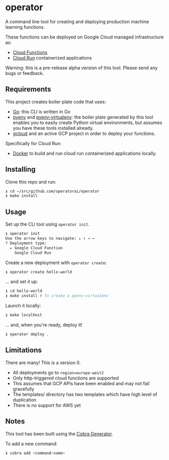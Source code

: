 # operator

A command line tool for creating and deploying production machine learning functions.

These functions can be deployed on Google Cloud managed infrastructure as:

* [Cloud Functions](https://cloud.google.com/functions)
* [Cloud Run](https://cloud.google.com/run) containerized applications

Warning: this is a pre-release alpha version of this tool. Please send any bugs or feedback.

## Requirements

This project creates boiler plate code that uses:

* [Go](https://golang.org/doc/install): this CLI is written in Go
* [pyenv](https://github.com/pyenv/pyenv) and [pyenv-virtualenv](https://github.com/pyenv/pyenv-virtualenv): the boiler plate generated by this tool enables you to easily create Python virtual environments, but assumes you have these tools installed already.
* [gcloud](https://cloud.google.com/sdk/gcloud) and an active GCP project in order to deploy your functions.

Specifically for Cloud Run:

* [Docker](https://docs.docker.com/get-docker/) to build and run cloud run containerized applications locally.

## Installing

Clone this repo and run:

```bash
❯ cd ~/src/github.com/operatorai/operator
❯ make install
```

## Usage

Set up the CLI tool using `operator init`.

```bash
❯ operator init
Use the arrow keys to navigate: ↓ ↑ → ← 
? Deployment type: 
  ▸ Google Cloud Function
    Google Cloud Run
```

Create a new deployment with `operator create`:

```bash
❯ operator create hello-world 
```

... and set it up:

```bash
❯ cd hello-world 
❯ make install # To create a pyenv-virtualenv
```

Launch it locally:

```bash
❯ make localhost
```

... and, when you're ready, deploy it!

```bash
❯ operator deploy .
```

## Limitations

There are many! This is a version 0.

* All deployments go to `region=europe-west2`
* Only http-triggered cloud functions are supported
* This assumes that GCP APIs have been enabled and may not fail gracefully
* The templates/ directory has two templates which have high level of duplication
* There is no support for AWS yet

## Notes

This tool has been built using the [Cobra Generator](https://github.com/spf13/cobra/blob/master/cobra/README.md#cobra-generator).

To add a new command:

```bash
❯ cobra add <command-name>
```
